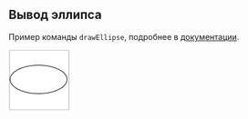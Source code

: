 ## Вывод эллипса

Пример команды `drawEllipse`, подробнее в [документации](http://raox.ru/docs/reference/animation.html).

![draw_ellipse](screenshots/draw_ellipse.gif?raw=true)
